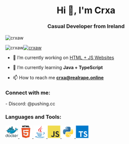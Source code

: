 <h1 align="center">Hi 👋, I'm Crxa</h1>
<h3 align="center">Casual Developer from Ireland</h3>

<p><img align="center" src="https://github-readme-streak-stats.herokuapp.com/?user=crxaw&" alt="crxaw" /></p>

<p><img align="left" src="https://github-readme-stats.vercel.app/api/top-langs?username=crxaw&show_icons=true&locale=en&layout=compact" alt="crxaw" /></p>

<p align="left"> <a href="https://github.com/ryo-ma/github-profile-trophy"><img src="https://github-profile-trophy.vercel.app/?username=crxaw" alt="crxaw" /></a> </p>

- 🔭 I’m currently working on [HTML + JS Websites](https://github.com/catboys-3/pwareweb)

- 🌱 I’m currently learning **Java + TypeScript**

- 📫 How to reach me **crxa@realrape.online**

<h3 align="left">Connect with me:</h3>
- Discord: @pushing.cc
<p align="left">
</p>

<h3 align="left">Languages and Tools:</h3>
<p align="left"> <a href="https://www.docker.com/" target="_blank" rel="noreferrer"> <img src="https://raw.githubusercontent.com/devicons/devicon/master/icons/docker/docker-original-wordmark.svg" alt="docker" width="40" height="40"/> </a> <a href="https://www.w3.org/html/" target="_blank" rel="noreferrer"> <img src="https://raw.githubusercontent.com/devicons/devicon/master/icons/html5/html5-original-wordmark.svg" alt="html5" width="40" height="40"/> </a> <a href="https://www.java.com" target="_blank" rel="noreferrer"> <img src="https://raw.githubusercontent.com/devicons/devicon/master/icons/java/java-original.svg" alt="java" width="40" height="40"/> </a> <a href="https://developer.mozilla.org/en-US/docs/Web/JavaScript" target="_blank" rel="noreferrer"> <img src="https://raw.githubusercontent.com/devicons/devicon/master/icons/javascript/javascript-original.svg" alt="javascript" width="40" height="40"/> </a> <a href="https://www.python.org" target="_blank" rel="noreferrer"> <img src="https://raw.githubusercontent.com/devicons/devicon/master/icons/python/python-original.svg" alt="python" width="40" height="40"/> </a> <a href="https://www.typescriptlang.org/" target="_blank" rel="noreferrer"> <img src="https://raw.githubusercontent.com/devicons/devicon/master/icons/typescript/typescript-original.svg" alt="typescript" width="40" height="40"/> </a> </p>
